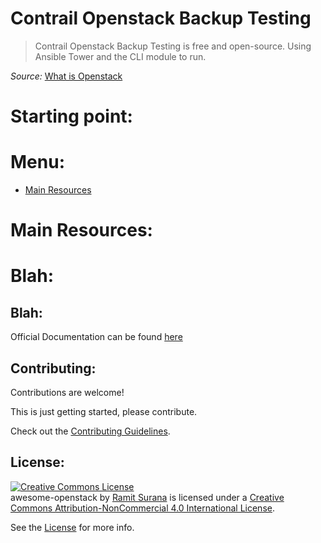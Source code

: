 # Contrail Openstack Backup Testing 

>  Contrail Openstack Backup Testing is free and open-source. Using Ansible Tower and the CLI module to run.

_Source:_ [What is Openstack](https://en.wikipedia.org/wiki/OpenStack)

# Starting point:

# Menu:
* [Main Resources](#main-resources)

# Main Resources:
# Blah:
## Blah:
Official Documentation can be found [here](https://docs.openstack.org/keystone/pike/)

## Contributing:
Contributions are welcome!

This is just getting started, please contribute.

Check out the [Contributing Guidelines](https://github.com/RHDEMOMW/TNC-DEMO/CONTRIBUTING.md).

## License:

<a rel="license" href="http://creativecommons.org/licenses/by-nc/4.0/"><img alt="Creative Commons License" style="border-width:0" src="https://i.creativecommons.org/l/by-nc/4.0/88x31.png" /></a><br /><span xmlns:dct="http://purl.org/dc/terms/" href="http://purl.org/dc/dcmitype/InteractiveResource" property="dct:title" rel="dct:type">awesome-openstack</span> by <a xmlns:cc="http://creativecommons.org" href="https://github.com/ramitsurana" property="cc:attributionName" rel="cc:attributionURL">Ramit Surana</a> is licensed under a <a rel="license" href="http://creativecommons.org/licenses/by-nc/4.0/">Creative Commons Attribution-NonCommercial 4.0 International License</a>.

See the [License](https://github.com/RHDEMOMW/TNC-DEMO/blob/master/LICENSE) for more info.
